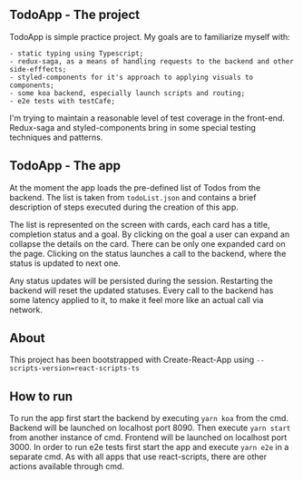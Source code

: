 ## TodoApp - The project
TodoApp is simple practice project.
My goals are to familiarize myself with:
    
    - static typing using Typescript;
    - redux-saga, as a means of handling requests to the backend and other side-efffects;
    - styled-components for it's approach to applying visuals to components;
    - some koa backend, especially launch scripts and routing;
    - e2e tests with testCafe;
    
I'm trying to maintain a reasonable level of test coverage in the front-end.
Redux-saga and styled-components bring in some special testing techniques and patterns.

## TodoApp - The app
At the moment the app loads the pre-defined list of Todos from the backend.
The list is taken from `todoList.json` and contains a brief description of steps executed during the creation of this app.

The list is represented on the screen with cards, each card has a title, completion status and a goal.
By clicking on the goal a user can expand an collapse the details on the card. There can be only one expanded card on the page.
Clicking on the status launches a call to the backend, where the status is updated to next one.

Any status updates will be persisted during the session. Restarting the backend will reset the updated statuses.
Every call to the backend has some latency applied to it, to make it feel more like an actual call via network.

## About
This project has been bootstrapped with Create-React-App using `--scripts-version=react-scripts-ts`

## How to run
To run the app first start the backend by executing `yarn koa` from the cmd. Backend will be launched on localhost port 8090.
Then execute `yarn start` from another instance of cmd. Frontend will be launched on localhost port 3000.
In order to run e2e tests first start the app and execute `yarn e2e` in a separate cmd.
As with all apps that use react-scripts, there are other actions available through cmd.
